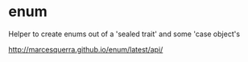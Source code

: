 # enum
Helper to create enums out of a 'sealed trait' and some 'case object's

http://marcesquerra.github.io/enum/latest/api/
